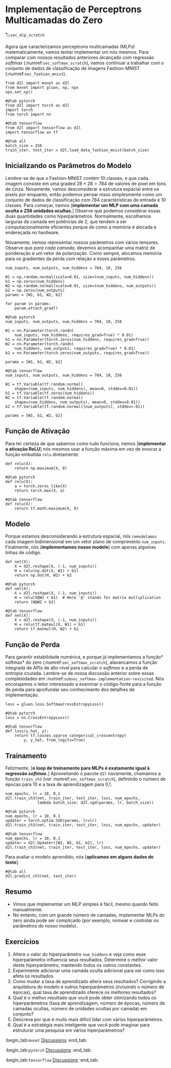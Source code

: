 # Implementação de Perceptrons Multicamadas do Zero
:label:`sec_mlp_scratch`

Agora que caracterizamos
perceptrons multicamadas (MLPs) matematicamente,
vamos tentar implementar um nós mesmos. Para comparar com nossos resultados anteriores
alcançado com regressão *softmax*
(:numref:`sec_softmax_scratch`),
vamos continuar a trabalhar com
o conjunto de dados de classificação de imagens Fashion-MNIST
(:numref:`sec_fashion_mnist`).

```{.python .input}
from d2l import mxnet as d2l
from mxnet import gluon, np, npx
npx.set_np()
```

```{.python .input}
#@tab pytorch
from d2l import torch as d2l
import torch
from torch import nn
```

```{.python .input}
#@tab tensorflow
from d2l import tensorflow as d2l
import tensorflow as tf
```

```{.python .input}
#@tab all
batch_size = 256
train_iter, test_iter = d2l.load_data_fashion_mnist(batch_size)
```

## Inicializando os Parâmetros do Modelo


Lembre-se de que o Fashion-MNIST contém 10 classes,
e que cada imagem consiste em uma graded $28 \times 28 = 784$ de valores de pixel em tons de cinza.
Novamente, vamos desconsiderar a estrutura espacial
entre os pixels por enquanto,
então podemos pensar nisso simplesmente como um conjunto de dados de classificação
com 784 características de entrada e 10 classes.
Para começar, iremos [**implementar um MLP
com uma camada oculta e 256 unidades ocultas.**]
Observe que podemos considerar essas duas quantidades
como hiperparâmetros.
Normalmente, escolhemos larguras de camada em potências de 2,
que tendem a ser computacionalmente eficientes porque
de como a memória é alocada e endereçada no hardware.

Novamente, iremos representar nossos parâmetros com vários tensores.
Observe que *para cada camada*, devemos acompanhar
uma matriz de ponderação e um vetor de polarização.
Como sempre, alocamos memória
para os gradientes da perda com relação a esses parâmetros.

```{.python .input}
num_inputs, num_outputs, num_hiddens = 784, 10, 256

W1 = np.random.normal(scale=0.01, size=(num_inputs, num_hiddens))
b1 = np.zeros(num_hiddens)
W2 = np.random.normal(scale=0.01, size=(num_hiddens, num_outputs))
b2 = np.zeros(num_outputs)
params = [W1, b1, W2, b2]

for param in params:
    param.attach_grad()
```

```{.python .input}
#@tab pytorch
num_inputs, num_outputs, num_hiddens = 784, 10, 256

W1 = nn.Parameter(torch.randn(
    num_inputs, num_hiddens, requires_grad=True) * 0.01)
b1 = nn.Parameter(torch.zeros(num_hiddens, requires_grad=True))
W2 = nn.Parameter(torch.randn(
    num_hiddens, num_outputs, requires_grad=True) * 0.01)
b2 = nn.Parameter(torch.zeros(num_outputs, requires_grad=True))

params = [W1, b1, W2, b2]
```

```{.python .input}
#@tab tensorflow
num_inputs, num_outputs, num_hiddens = 784, 10, 256

W1 = tf.Variable(tf.random.normal(
    shape=(num_inputs, num_hiddens), mean=0, stddev=0.01))
b1 = tf.Variable(tf.zeros(num_hiddens))
W2 = tf.Variable(tf.random.normal(
    shape=(num_hiddens, num_outputs), mean=0, stddev=0.01))
b2 = tf.Variable(tf.random.normal([num_outputs], stddev=.01))

params = [W1, b1, W2, b2]
```

## Função de Ativação

Para ter certeza de que sabemos como tudo funciona,
iremos [**implementar a ativação ReLU**] nós mesmos
usar a função máxima em vez de
invocar a função embutida `relu` diretamente.

```{.python .input}
def relu(X):
    return np.maximum(X, 0)
```

```{.python .input}
#@tab pytorch
def relu(X):
    a = torch.zeros_like(X)
    return torch.max(X, a)
```

```{.python .input}
#@tab tensorflow
def relu(X):
    return tf.math.maximum(X, 0)
```

## Modelo

Porque estamos desconsiderando a estrutura espacial,
nós `remodelamos` cada imagem bidimensional em
um vetor plano de comprimento `num_inputs`.
Finalmente, nós (**implementamos nosso modelo**)
com apenas algumas linhas de código.

```{.python .input}
def net(X):
    X = d2l.reshape(X, (-1, num_inputs))
    H = relu(np.dot(X, W1) + b1)
    return np.dot(H, W2) + b2
```

```{.python .input}
#@tab pytorch
def net(X):
    X = d2l.reshape(X, (-1, num_inputs))
    H = relu(X@W1 + b1)  # Here '@' stands for matrix multiplication
    return (H@W2 + b2)
```

```{.python .input}
#@tab tensorflow
def net(X):
    X = d2l.reshape(X, (-1, num_inputs))
    H = relu(tf.matmul(X, W1) + b1)
    return tf.matmul(H, W2) + b2
```

## Função de Perda

Para garantir estabilidade numérica,
e porque já implementamos
a função* softmax* do zero
(:numref:`sec_softmax_scratch`),
alavancamos a função integrada de APIs de alto nível
para calcular o *softmax* e a perda de entropia cruzada.
Lembre-se de nossa discussão anterior sobre essas complexidades
em :numref:`subsec_softmax-implementation-revisited`.
Nós encorajamos o leitor interessado
a examinar o código-fonte para a função de perda
para aprofundar seu conhecimento dos detalhes de implementação.

```{.python .input}
loss = gluon.loss.SoftmaxCrossEntropyLoss()
```

```{.python .input}
#@tab pytorch
loss = nn.CrossEntropyLoss()
```

```{.python .input}
#@tab tensorflow
def loss(y_hat, y):
    return tf.losses.sparse_categorical_crossentropy(
        y, y_hat, from_logits=True)
```

## Trainamento

Felizmente, [**o loop de treinamento para MLPs
é exatamente igual à regressão *softmax*.**]
Aproveitando o pacote `d2l` novamente,
chamamos a função `train_ch3`
(ver :numref:`sec_softmax_scratch`),
definindo o número de épocas para 10
e a taxa de aprendizagem para 0,1.

```{.python .input}
num_epochs, lr = 10, 0.1
d2l.train_ch3(net, train_iter, test_iter, loss, num_epochs,
              lambda batch_size: d2l.sgd(params, lr, batch_size))
```

```{.python .input}
#@tab pytorch
num_epochs, lr = 10, 0.1
updater = torch.optim.SGD(params, lr=lr)
d2l.train_ch3(net, train_iter, test_iter, loss, num_epochs, updater)
```

```{.python .input}
#@tab tensorflow
num_epochs, lr = 10, 0.1
updater = d2l.Updater([W1, W2, b1, b2], lr)
d2l.train_ch3(net, train_iter, test_iter, loss, num_epochs, updater)
```

Para avaliar o modelo aprendido,
nós [**aplicamos em alguns dados de teste**].

```{.python .input}
#@tab all
d2l.predict_ch3(net, test_iter)
```

## Resumo

* Vimos que implementar um MLP simples é fácil, mesmo quando feito manualmente.
* No entanto, com um grande número de camadas, implementar MLPs do zero ainda pode ser complicado (por exemplo, nomear e controlar os parâmetros do nosso modelo).


## Exercícios

1. Altere o valor do hiperparâmetro `num_hiddens` e veja como esse hiperparâmetro influencia seus resultados. Determine o melhor valor deste hiperparâmetro, mantendo todos os outros constantes.
1. Experimente adicionar uma camada oculta adicional para ver como isso afeta os resultados.
1. Como mudar a taxa de aprendizado altera seus resultados? Corrigindo a arquitetura do modelo e outros hiperparâmetros (incluindo o número de épocas), qual taxa de aprendizado oferece os melhores resultados?
1. Qual é o melhor resultado que você pode obter otimizando todos os hiperparâmetros (taxa de aprendizagem, número de épocas, número de camadas ocultas, número de unidades ocultas por camada) em conjunto?
1. Descreva por que é muito mais difícil lidar com vários hiperparâmetros.
1. Qual é a estratégia mais inteligente que você pode imaginar para estruturar uma pesquisa em vários hiperparâmetros?

:begin_tab:`mxnet`
[Discussions](https://discuss.d2l.ai/t/92)
:end_tab:

:begin_tab:`pytorch`
[Discussions](https://discuss.d2l.ai/t/93)
:end_tab:

:begin_tab:`tensorflow`
[Discussions](https://discuss.d2l.ai/t/227)
:end_tab:
<!--stackedit_data:
eyJoaXN0b3J5IjpbLTEyMjA0MjIzOTIsLTE2OTg0NTgxNDIsLT
EzOTM0NjY2NzIsMTUyOTMxNzE3NF19
-->